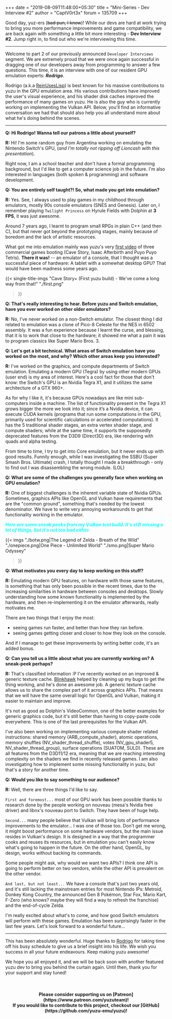 +++
date = "2019-08-09T11:48:00+05:30"
title = "Mini-Series - Dev Interview #2"
author = "CaptV0rt3x"
forum = 135709
+++

Good day, yuz-ers (~~bad pun, I know~~)!
While our devs are hard at work trying to bring you more performance improvements and game compatibility, we are back again with something a little bit more interesting - **Dev Interview #2**.
Jump right in, to find out who we're interviewing this time.
<!--more-->
***
Welcome to part 2 of our previously announced `Developer Interviews` segment.
We are extremely proud that we were once again successful in dragging one of our developers away from programming to answer a few questions.
This time, it is an interview with one of our resident GPU emulation experts: ***Rodrigo***.

Rodrigo (a.k.a [ReinUsesLisp](https://github.com/ReinUsesLisp)) is best known for his massive contributions to yuzu in the GPU emulation area.
His various contributions have improved the user's visual experience, and his shader disk caches improved the performance of many games on yuzu.
He is also the guy who is currently working on implementing the Vulkan API.
Below, you'll find an informative conversation we had that should also help you all understand more about what he's doing behind the scenes.
***


**Q: Hi Rodrigo! Wanna tell our patrons a little about yourself?**

**R:** Hi! I'm some random guy from Argentina working on emulating the Nintendo Switch's GPU, (*and I'm totally not ripping off Lioncash with this presentation*).

Right now, I am a school teacher and don't have a formal programming background, but I'd like to get a computer science job in the future. I'm also interested in languages (both spoken & programming) and software development.


**Q: You are entirely self taught?! So, what made you get into emulation?**

**R:** Yes. See, I always used to play games in my childhood through emulators, mostly 90s console emulators (SNES and Genesis). Later on, I remember playing `Twilight Princess` on Hyrule Fields with Dolphin at **3 FPS**, it was just awesome. 

Around 7 years ago, I learnt to program small RPGs in plain C++ (and then C), but that never got beyond the prototyping stages, mainly because of boredom and the lack of artistic resources.

What got me into emulation mainly was yuzu's very [first video](https://www.youtube.com/watch?v=1VzyIHMTA2Q) of three commercial games booting (Cave Story, Isaac Afterbirth and Puyo Puyo Tetris).
**There it was!** -- an emulator of a console, that I thought was a successful piece of hardware: A tablet with a somewhat desktop GPU? That would have been madness some years ago.

{{< single-title-imgs
   "Cave Story+ (First yuzu build) - We've come a long way from that!"
   "./first.png"
>}}

**Q: That's really interesting to hear. Before yuzu and Switch emulation, have you ever worked on other older emulators?**

**R:** No, I've never worked on a non-Switch emulator. The closest thing I did related to emulation was a clone of Pico-8 Celeste for the NES in 6502 assembly.
It was a fun experience because I learnt the curse, and blessing, that it is to work that close to the hardware; it showed me what a pain it was to program classics like Super Mario Bros. 3.


**Q: Let's get a bit technical. What areas of Switch emulation have you worked on the most, and why? Which other areas keep you interested?**

**R:** I've worked on the graphics, and compute departments of Switch emulation.
Emulating a modern GPU (Tegra) by using other modern GPUs (user end) is my area of interest.
Here's a cool fact for those that don't know: the Switch's GPU is an Nvidia Tegra X1, and it utilizes the same architecture of a GTX 960+.
 

As for why I like it, it's because GPUs nowadays are like mini sub-computers inside a machine.
The list of functionality present in the Tegra X1 grows bigger the more we look into it; since it’s a Nvidia device, it can execute CUDA kernels (programs that run some computations in the GPU, primarily used for scientific calculations or accelerated computations).
It has the 5 traditional shader stages, an extra vertex shader stage, and compute shaders; while at the same time, it supports the supposedly deprecated features from the D3D9 (Direct3D) era, like rendering with quads and alpha testing.

From time to time, I try to get into Core emulation, but it never ends up with good results. Funnily enough, while I was investigating the SSBU (Super Smash Bros. Ultimate) crash, I totally thought I made a breakthrough  - only to find out I was disassembling the wrong module. (LOL)


**Q: What are some of the challenges you generally face when working on GPU emulation?**

**R:** One of biggest challenges is the inherent variable state of Nvidia GPUs.
Sometimes, graphics APIs like OpenGL and Vulkan have requirements that are the "common ground", something that's needed by the lowest denominator.
We have to write very annoying workarounds to get that functionality working in the emulator.

<p style="color:cyan"><b><i>Here are some sneak peeks from my Vulkan test build. It's still missing a lot of things, but it's not too bad either.</b></i></p>

{{< imgs
   "./botw.png|The Legend of Zelda - Breath of the Wild"
   "./onepiece.png|One Piece - Unlimited World"
   "./smo.png|Super Mario Odyssey"
>}}

**Q: What motivates you every day to keep working on this stuff?**

**R:** Emulating modern GPU features, on hardware with those same features, is something that has only been possible in the recent times, due to the increasing similarities in hardware between consoles and desktops.
Slowly understanding how some known functionality is implemented by the hardware, and then re-implementing it on the emulator afterwards, really motivates me.

There are two things that I enjoy the most:

  - seeing games run faster, and better than how they ran before.
  - seeing games getting closer and closer to how they look on the console.

And if I manage to get these improvements by writing better code, it's an added bonus.

**Q: Can you tell us a little about what you are currently working on? A sneak-peek perhaps?**

**R:** That's classified information :P
I've recently worked on an improved & generic texture cache. 
[Blinkhawk](https://github.com/FernandoS27) helped by cleaning up my bugs to get the thing working, and he's done an awesome job.
A generic texture cache allows us to share the complex part of it across graphics APIs.
That means that we will have the same overall logic for OpenGL and Vulkan, making it easier to maintain and improve.

It's not as good as Dolphin's VideoCommon, one of the better examples for generic graphics code, but it's still better than having to copy-paste code everywhere.
This is one of the last prerequisites for the Vulkan API.

I've also been working on implementing various compute shader related instructions: shared memory (ARB_compute_shader), atomic operations, memory shuffles (NV_shader_thread_shuffle), votes (NV_gpu_shader5, NV_shader_thread_group), surface operations (SUATOM, SULD).
These are all features from the D3D11/12 era, meaning that we are reaching interesting complexity on the shaders we find in recently released games.
I am also investigating how to implement some missing functionality in yuzu, but that's a story for another time.

**Q: Would you like to say something to our audience?**

**R:** Well, there are three things I'd like to say.

`First and foremost...` most of our GPU work has been possible thanks to research done by the people working on nouveau (mesa's Nvidia free driver) and libnx's nouveau port to Switch. They have been of huge help.

`Second...` many people believe that Vulkan will bring lots of performance improvements to the emulator... I was one of those too. Don't get me wrong, it might boost performance on some hardware vendors, but the main issue resides in Vulkan's design.
It is designed in a way that the programmer cooks and reuses its resources, but in emulation you can't easily know what's going to happen in the future. On the other hand, OpenGL, by design, works without backing its commands. 

Some people might ask, why would we want two APIs? I think one API is going to perform better on two vendors, while the other API is prevalent on the other vendor. 

`And last, but not least...` We have a console that's just two years old, and it's still lacking the mainstream entries for most Nintendo IPs: Metroid, Donkey Kong Country, the announced Gen 8 Pokémon, Star Fox, Mario Kart, F-Zero (who knows? maybe they will find a way to refresh the franchise) and the end-of-cycle Zelda.

I'm really excited about what's to come, and how good Switch emulators will perform with these games. Emulation has been surprisingly faster in the last few years. Let's look forward to a wonderful future...
***

This has been absolutely wonderful.
Huge thanks to [Rodrigo](https://github.com/ReinUsesLisp) for taking time off his busy schedule to give us a brief insight into his life.
We wish you success in all your future endeavours. Keep making yuzu awesome!

We hope you all enjoyed it, and we will be back soon with another featured yuzu dev to bring you behind the curtain again. 
Until then, thank you for your support and stay tuned!

&nbsp;
<h4 style="text-align:center;">
<b>Please consider supporting us on [Patreon](https://www.patreon.com/yuzuteam)!<br>
If you would like to contribute to this project, checkout our [GitHub](https://github.com/yuzu-emu/yuzu)!</b>
</h4>

